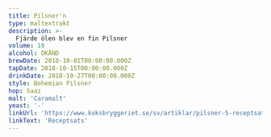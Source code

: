 ```yaml
---
title: Pilsner'n
type: maltextrakt
description: >-
  Fjärde ölen blev en fin Pilsner
volume: 10
alcohol: OKÄND
brewDate: 2018-10-01T00:00:00.000Z
tapDate: 2018-10-15T00:00:00.000Z
drinkDate: 2018-10-27T00:00:00.000Z
style: Bohemian Pilsner
hop: Saaz
malt: 'Caramalt'
yeast: '-'
linkUrl: 'https://www.koksbryggeriet.se/sv/artiklar/pilsner-5-receptsats-10-liter.html'
linkText: 'Receptsats'
---
```



